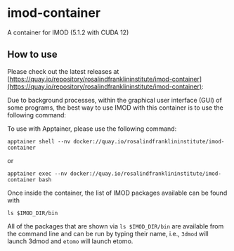 # imod-container

A container for IMOD (5.1.2 with CUDA 12) 

## How to use 

Please check out the latest releases at [https://quay.io/repository/rosalindfranklininstitute/imod-container](https://quay.io/repository/rosalindfranklininstitute/imod-container):

Due to background processes, within the graphical user interface (GUI) of some programs, the best way to use IMOD with this container is to use the following command: 

To use with Apptainer, please use the following command:

```
apptainer shell --nv docker://quay.io/rosalindfranklininstitute/imod-container
```

or 

```
apptainer exec --nv docker://quay.io/rosalindfranklininstitute/imod-container bash
```

Once inside the container, the list of IMOD packages available can be found with 

```
ls $IMOD_DIR/bin
```

All of the packages that are shown via `ls $IMOD_DIR/bin` are available from the command line and can be run by typing their name, i.e., `3dmod` will launch 3dmod and `etomo` will launch etomo.


